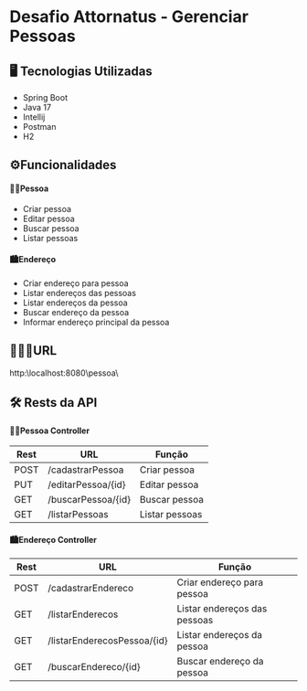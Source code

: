 #  Desafio Attornatus - Gerenciar Pessoas

## 🖥️ Tecnologias Utilizadas

* Spring Boot
* Java 17
* Intellij
* Postman
*  H2

## ⚙️Funcionalidades

#### 🧑🏽Pessoa
   * Criar pessoa
   * Editar pessoa
   * Buscar pessoa
   * Listar pessoas
   
#### 🏙️Endereço   
   * Criar endereço para pessoa
   * Listar endereços das pessoas
   * Listar endereços da pessoa
   * Buscar endereço da pessoa
   * Informar endereço principal da pessoa

## 🧑🏽‍💻URL
http:\\localhost:8080\pessoa\

## 🛠️ Rests da API

#### 🧑🏽Pessoa Controller
| Rest  | URL             |Função |
|-------|-----------------| ------- |
| POST  | /cadastrarPessoa      | Criar pessoa |
| PUT   | /editarPessoa/{id}   | Editar pessoa |
| GET   | /buscarPessoa/{id}| Buscar pessoa |
| GET   | /listarPessoas    | Listar pessoas |


#### 🏙️Endereço Controller

|Rest | URL                         |Função |
|------ |-----------------------------| ------- |
|POST   | /cadastrarEndereco | Criar endereço para pessoa |
|GET   | /listarEnderecos | Listar endereços das pessoas|
|GET   | /listarEnderecosPessoa/{id} | Listar endereços da pessoa |
|GET   | /buscarEndereco/{id} | Buscar endereço da pessoa |
